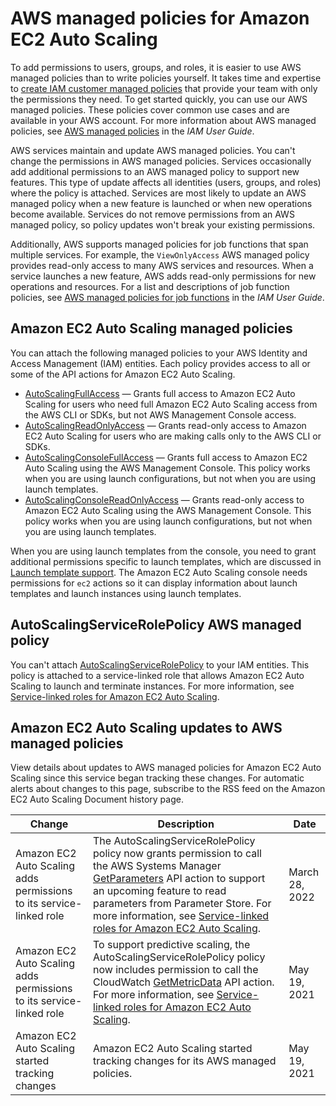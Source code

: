 # AWS managed policies for Amazon EC2 Auto Scaling<a name="security-iam-awsmanpol"></a>

To add permissions to users, groups, and roles, it is easier to use AWS managed policies than to write policies yourself\. It takes time and expertise to [create IAM customer managed policies](https://docs.aws.amazon.com/IAM/latest/UserGuide/access_policies_create-console.html) that provide your team with only the permissions they need\. To get started quickly, you can use our AWS managed policies\. These policies cover common use cases and are available in your AWS account\. For more information about AWS managed policies, see [AWS managed policies](https://docs.aws.amazon.com/IAM/latest/UserGuide/access_policies_managed-vs-inline.html#aws-managed-policies) in the *IAM User Guide*\.

AWS services maintain and update AWS managed policies\. You can't change the permissions in AWS managed policies\. Services occasionally add additional permissions to an AWS managed policy to support new features\. This type of update affects all identities \(users, groups, and roles\) where the policy is attached\. Services are most likely to update an AWS managed policy when a new feature is launched or when new operations become available\. Services do not remove permissions from an AWS managed policy, so policy updates won't break your existing permissions\.

Additionally, AWS supports managed policies for job functions that span multiple services\. For example, the `ViewOnlyAccess` AWS managed policy provides read\-only access to many AWS services and resources\. When a service launches a new feature, AWS adds read\-only permissions for new operations and resources\. For a list and descriptions of job function policies, see [AWS managed policies for job functions](https://docs.aws.amazon.com/IAM/latest/UserGuide/access_policies_job-functions.html) in the *IAM User Guide*\.

## Amazon EC2 Auto Scaling managed policies<a name="predefined-policies-auto-scaling"></a>

You can attach the following managed policies to your AWS Identity and Access Management \(IAM\) entities\. Each policy provides access to all or some of the API actions for Amazon EC2 Auto Scaling\. 
+ [AutoScalingFullAccess](https://console.aws.amazon.com/iam/home#policies/arn:aws:iam::aws:policy/AutoScalingFullAccess) — Grants full access to Amazon EC2 Auto Scaling for users who need full Amazon EC2 Auto Scaling access from the AWS CLI or SDKs, but not AWS Management Console access\. 
+ [AutoScalingReadOnlyAccess](https://console.aws.amazon.com/iam/home#policies/arn:aws:iam::aws:policy/AutoScalingReadOnlyAccess) — Grants read\-only access to Amazon EC2 Auto Scaling for users who are making calls only to the AWS CLI or SDKs\. 
+ [AutoScalingConsoleFullAccess](https://console.aws.amazon.com/iam/home#policies/arn:aws:iam::aws:policy/AutoScalingConsoleFullAccess) — Grants full access to Amazon EC2 Auto Scaling using the AWS Management Console\. This policy works when you are using launch configurations, but not when you are using launch templates\. 
+ [AutoScalingConsoleReadOnlyAccess](https://console.aws.amazon.com/iam/home#policies/arn:aws:iam::aws:policy/AutoScalingConsoleReadOnlyAccess) — Grants read\-only access to Amazon EC2 Auto Scaling using the AWS Management Console\. This policy works when you are using launch configurations, but not when you are using launch templates\. 

When you are using launch templates from the console, you need to grant additional permissions specific to launch templates, which are discussed in [Launch template support](ec2-auto-scaling-launch-template-permissions.md)\. The Amazon EC2 Auto Scaling console needs permissions for `ec2` actions so it can display information about launch templates and launch instances using launch templates\. 

## AutoScalingServiceRolePolicy AWS managed policy<a name="service-linked-role-policy"></a>

You can't attach [AutoScalingServiceRolePolicy](https://console.aws.amazon.com/iam/home#policies/arn:aws:iam::aws:policy/aws-service-role/AutoScalingServiceRolePolicy) to your IAM entities\. This policy is attached to a service\-linked role that allows Amazon EC2 Auto Scaling to launch and terminate instances\. For more information, see [Service\-linked roles for Amazon EC2 Auto Scaling](autoscaling-service-linked-role.md)\. 

## Amazon EC2 Auto Scaling updates to AWS managed policies<a name="policy-updates"></a>

View details about updates to AWS managed policies for Amazon EC2 Auto Scaling since this service began tracking these changes\. For automatic alerts about changes to this page, subscribe to the RSS feed on the Amazon EC2 Auto Scaling Document history page\.




| Change | Description | Date | 
| --- | --- | --- | 
|  Amazon EC2 Auto Scaling adds permissions to its service\-linked role  | The AutoScalingServiceRolePolicy policy now grants permission to call the AWS Systems Manager [GetParameters](https://docs.aws.amazon.com/systems-manager/latest/APIReference/API_GetParameters.html) API action to support an upcoming feature to read parameters from Parameter Store\. For more information, see [Service\-linked roles for Amazon EC2 Auto Scaling](autoscaling-service-linked-role.md)\. | March 28, 2022 | 
| Amazon EC2 Auto Scaling adds permissions to its service\-linked role | To support predictive scaling, the AutoScalingServiceRolePolicy policy now includes permission to call the CloudWatch [GetMetricData](https://docs.aws.amazon.com/AmazonCloudWatch/latest/APIReference/API_GetMetricData.html) API action\. For more information, see [Service\-linked roles for Amazon EC2 Auto Scaling](autoscaling-service-linked-role.md)\. | May 19, 2021 | 
|  Amazon EC2 Auto Scaling started tracking changes  |  Amazon EC2 Auto Scaling started tracking changes for its AWS managed policies\.  | May 19, 2021 | 